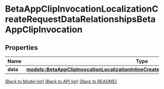 # BetaAppClipInvocationLocalizationCreateRequestDataRelationshipsBetaAppClipInvocation

## Properties

Name | Type | Description | Notes
------------ | ------------- | ------------- | -------------
**data** | [**models::BetaAppClipInvocationLocalizationInlineCreateRelationshipsBetaAppClipInvocationData**](BetaAppClipInvocationLocalizationInlineCreate_relationships_betaAppClipInvocation_data.md) |  | 

[[Back to Model list]](../README.md#documentation-for-models) [[Back to API list]](../README.md#documentation-for-api-endpoints) [[Back to README]](../README.md)


